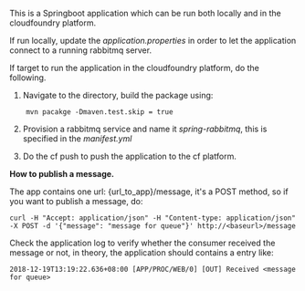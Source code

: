 This is a Springboot application which can be run both locally and in the cloudfoundry platform.

If run locally, update the _application.properties_ in order to let the application connect to a running rabbitmq server.

If target to run the application in the cloudfoundry platform, do the following.

1. Navigate to the directory, build the package using:

```text
    mvn pacakge -Dmaven.test.skip = true
```

2. Provision a rabbitmq service and name it _spring-rabbitmq_, this is specified in the _manifest.yml_

3. Do the cf push to push the application to the cf platform.

**How to publish a message.**

The app contains one url: {url_to_app}/message, it's a POST method, so if you want to publish a message, do:

```text
curl -H "Accept: application/json" -H "Content-type: application/json" -X POST -d '{"message": "message for queue"}' http://<baseurl>/message
```

Check the application log to verify whether the consumer received the message or not, in theory, the application should 
contains a entry like:

```text
2018-12-19T13:19:22.636+08:00 [APP/PROC/WEB/0] [OUT] Received <message for queue>
```